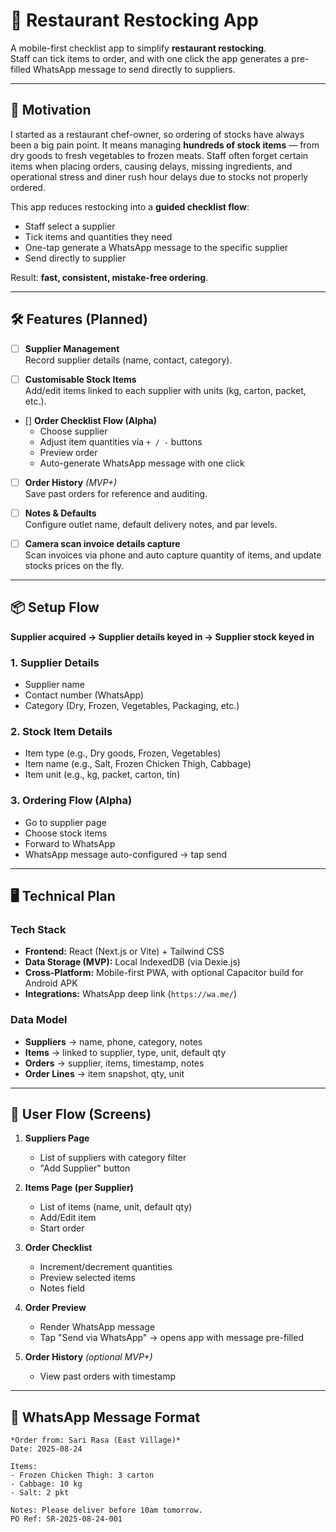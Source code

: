 # 🍴 Restaurant Restocking App

A mobile-first checklist app to simplify **restaurant restocking**.  
Staff can tick items to order, and with one click the app generates a pre-filled WhatsApp message to send directly to suppliers.  

---

## 🚀 Motivation

I started as a restaurant chef-owner, so ordering of stocks have always been a big pain point.
It means managing **hundreds of stock items** — from dry goods to fresh vegetables to frozen meats. Staff often forget certain items when placing orders, causing delays, missing ingredients, and operational stress and diner rush hour delays due to stocks not properly ordered.

This app reduces restocking into a **guided checklist flow**:
- Staff select a supplier
- Tick items and quantities they need
- One-tap generate a WhatsApp message to the specific supplier
- Send directly to supplier  

Result: **fast, consistent, mistake-free ordering**.

---

## 🛠️ Features (Planned)

- [ ] **Supplier Management**  
  Record supplier details (name, contact, category).

- [ ] **Customisable Stock Items**  
  Add/edit items linked to each supplier with units (kg, carton, packet, etc.).

- [] **Order Checklist Flow (Alpha)**  
  - Choose supplier  
  - Adjust item quantities via `+ / -` buttons  
  - Preview order  
  - Auto-generate WhatsApp message with one click  

- [ ] **Order History** *(MVP+)*  
  Save past orders for reference and auditing.

- [ ] **Notes & Defaults**  
  Configure outlet name, default delivery notes, and par levels.

- [ ] **Camera scan invoice details capture**  
  Scan invoices via phone and auto capture quantity of items, and update stocks prices on the fly.
---

## 📦 Setup Flow

**Supplier acquired → Supplier details keyed in → Supplier stock keyed in**

### 1. Supplier Details
- Supplier name  
- Contact number (WhatsApp)  
- Category (Dry, Frozen, Vegetables, Packaging, etc.)  

### 2. Stock Item Details
- Item type (e.g., Dry goods, Frozen, Vegetables)  
- Item name (e.g., Salt, Frozen Chicken Thigh, Cabbage)  
- Item unit (e.g., kg, packet, carton, tin)  

### 3. Ordering Flow (Alpha)
- Go to supplier page  
- Choose stock items  
- Forward to WhatsApp  
- WhatsApp message auto-configured → tap send  

---

## 🖥️ Technical Plan

### Tech Stack
- **Frontend:** React (Next.js or Vite) + Tailwind CSS  
- **Data Storage (MVP):** Local IndexedDB (via Dexie.js)  
- **Cross-Platform:** Mobile-first PWA, with optional Capacitor build for Android APK  
- **Integrations:** WhatsApp deep link (`https://wa.me/`)  

### Data Model
- **Suppliers** → name, phone, category, notes  
- **Items** → linked to supplier, type, unit, default qty  
- **Orders** → supplier, items, timestamp, notes  
- **Order Lines** → item snapshot, qty, unit  

---

## 📲 User Flow (Screens)

1. **Suppliers Page**
   - List of suppliers with category filter  
   - "Add Supplier" button  

2. **Items Page (per Supplier)**
   - List of items (name, unit, default qty)  
   - Add/Edit item  
   - Start order  

3. **Order Checklist**
   - Increment/decrement quantities  
   - Preview selected items  
   - Notes field  

4. **Order Preview**
   - Render WhatsApp message  
   - Tap "Send via WhatsApp" → opens app with message pre-filled  

5. **Order History** *(optional MVP+)*  
   - View past orders with timestamp  

---

## 📄 WhatsApp Message Format

```text
*Order from: Sari Rasa (East Village)*
Date: 2025-08-24

Items:
- Frozen Chicken Thigh: 3 carton
- Cabbage: 10 kg
- Salt: 2 pkt

Notes: Please deliver before 10am tomorrow.
PO Ref: SR-2025-08-24-001
